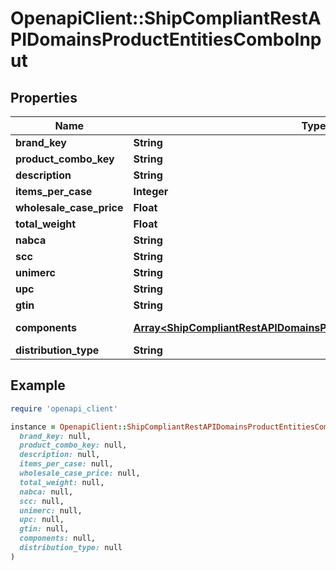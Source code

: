 # OpenapiClient::ShipCompliantRestAPIDomainsProductEntitiesComboInput

## Properties

| Name | Type | Description | Notes |
| ---- | ---- | ----------- | ----- |
| **brand_key** | **String** | Brand Key field. |  |
| **product_combo_key** | **String** | ProductComboKey field. |  |
| **description** | **String** | Description field. |  |
| **items_per_case** | **Integer** | Number of items per combo. | [optional] |
| **wholesale_case_price** | **Float** | Wholesale Case Price field. | [optional] |
| **total_weight** | **Float** | Total Weight field. | [optional] |
| **nabca** | **String** | NABCA field. | [optional] |
| **scc** | **String** | SCC field. | [optional] |
| **unimerc** | **String** | UNIMERC field. | [optional] |
| **upc** | **String** | UPC field. | [optional] |
| **gtin** | **String** | GTIN field. | [optional] |
| **components** | [**Array&lt;ShipCompliantRestAPIDomainsProductEntitiesComboComponent&gt;**](ShipCompliantRestAPIDomainsProductEntitiesComboComponent.md) | Combo Components.ShipCompliantRestAPI.Domains.Product.Entities.ComboComponent |  |
| **distribution_type** | **String** | Distribution Type Direct or Wholesale |  |

## Example

```ruby
require 'openapi_client'

instance = OpenapiClient::ShipCompliantRestAPIDomainsProductEntitiesComboInput.new(
  brand_key: null,
  product_combo_key: null,
  description: null,
  items_per_case: null,
  wholesale_case_price: null,
  total_weight: null,
  nabca: null,
  scc: null,
  unimerc: null,
  upc: null,
  gtin: null,
  components: null,
  distribution_type: null
)
```

